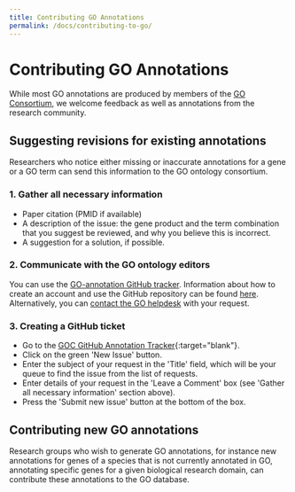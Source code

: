 ```yaml
---
title: Contributing GO Annotations
permalink: /docs/contributing-to-go/
---
```


# Contributing GO Annotations
While most GO annotations are produced by members of the [GO Consortium](/docs/go-consortium/), we welcome feedback as well as annotations from the research community. 

## Suggesting revisions for existing annotations
Researchers who notice either missing or inaccurate annotations for a gene or a GO term can send this information to the GO ontology consortium.

###  1. Gather all necessary information
- Paper citation (PMID if available)
- A description of the issue: the gene product and the term combination that you suggest be reviewed, and why you believe this is incorrect.
- A suggestion for a solution, if possible. 

### 2. Communicate with the GO ontology editors
You can use the [GO-annotation GitHub tracker](https://github.com/geneontology/go-annotation/issues). Information about how to create an account and use the GitHub repository can  be found [here](/docs/how-to-submit-requests/). Alternatively, you can [contact the GO helpdesk](http://help.geneontology.org/) with your request. 

### 3. Creating a GitHub ticket
+ Go to the [GOC GitHub Annotation Tracker](https://github.com/geneontology/go-annotation/issues){:target="blank"}.
+ Click on the green 'New Issue' button.
+ Enter the subject of your request in the 'Title' field, which will be your queue to find the issue from the list of requests.
+ Enter details of your request in the 'Leave a Comment' box (see 'Gather all necessary information' section above). 
+ Press the 'Submit new issue' button at the bottom of the box.


## Contributing new GO annotations
Research groups who wish to generate GO annotations, for instance new annotations for genes of a species that is not currently annotated in  GO, annotating specific genes for a given biological research domain, can contribute these annotations to the GO database. 




